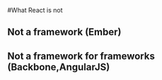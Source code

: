#What React is not

## Not a framework (Ember) <!-- .element: class="fragment" data-fragment-index="1" -->
## Not a framework for frameworks (Backbone,AngularJS) <!-- .element: class="fragment" data-fragment-index="2" -->
